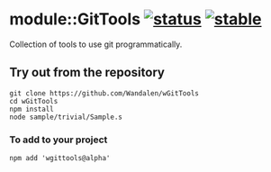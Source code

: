 
# module::GitTools  [![status](https://github.com/Wandalen/wGitTools/actions/workflows/StandardPublish.yml/badge.svg)](https://github.com/Wandalen/wGitTools/actions/workflows/StandardPublish.yml) [![stable](https://img.shields.io/badge/stability-stable-brightgreen.svg)](https://github.com/emersion/stability-badges#stable)

Collection of tools to use git programmatically.

## Try out from the repository
```
git clone https://github.com/Wandalen/wGitTools
cd wGitTools
npm install
node sample/trivial/Sample.s
```

### To add to your project
```
npm add 'wgittools@alpha'
```
